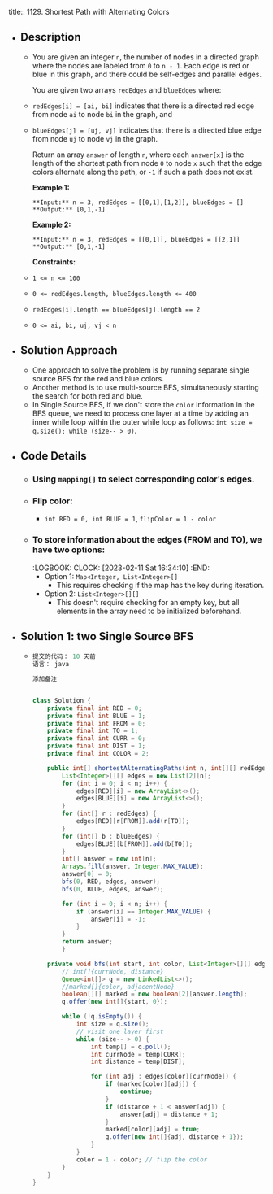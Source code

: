 title:: 1129. Shortest Path with Alternating Colors

- ## Description
	- You are given an integer `n`, the number of nodes in a directed graph where the nodes are labeled from `0` to `n - 1`. Each edge is red or blue in this graph, and there could be self-edges and parallel edges.
	  
	  You are given two arrays `redEdges` and `blueEdges` where:
	- `redEdges[i] = [ai, bi]` indicates that there is a directed red edge from node `ai` to node `bi` in the graph, and
	- `blueEdges[j] = [uj, vj]` indicates that there is a directed blue edge from node `uj` to node `vj` in the graph.
	  
	  Return an array `answer` of length `n`, where each `answer[x]` is the length of the shortest path from node `0` to node `x` such that the edge colors alternate along the path, or `-1` if such a path does not exist.
	  
	  
	  
	  **Example 1:**
	  
	  ```
	  **Input:** n = 3, redEdges = [[0,1],[1,2]], blueEdges = []
	  **Output:** [0,1,-1]
	  ```
	  
	  **Example 2:**
	  
	  ```
	  **Input:** n = 3, redEdges = [[0,1]], blueEdges = [[2,1]]
	  **Output:** [0,1,-1]
	  ```
	  
	  
	  
	  **Constraints:**
	- `1 <= n <= 100`
	- `0 <= redEdges.length, blueEdges.length <= 400`
	- `redEdges[i].length == blueEdges[j].length == 2`
	- `0 <= ai, bi, uj, vj < n`
- ## Solution Approach
	- One approach to solve the problem is by running separate single source BFS for the red and blue colors.
	- Another method is to use multi-source BFS, simultaneously starting the search for both red and blue.
	- In Single Source BFS, if we don't store the `color` information in the BFS queue, we need to process one layer at a time by adding an inner while loop within the outer while loop as follows: `int size = q.size(); while (size-- > 0)`.
- ## Code Details
	- ### Using `mapping[]` to select corresponding color's edges.
	- ### Flip color:
		- `int RED = 0, int BLUE = 1`, `flipColor = 1 - color`
	- ### To store information about the edges (FROM and TO), we have two options:
	  :LOGBOOK:
	  CLOCK: [2023-02-11 Sat 16:34:10]
	  :END:
		- Option 1: `Map<Integer, List<Integer>[]`
			- This requires checking if the map has the key during iteration.
		- Option 2: `List<Integer>[][]`
			- This doesn't require checking for an empty key, but all elements in the array need to be initialized beforehand.
- ## Solution 1: two Single Source BFS
	- ```java
	  提交的代码： 10 天前
	  语言： java
	  
	  添加备注
	  
	  
	  class Solution {
	      private final int RED = 0;
	      private final int BLUE = 1;
	      private final int FROM = 0;
	      private final int TO = 1;
	      private final int CURR = 0;
	      private final int DIST = 1;
	      private final int COLOR = 2;
	  
	      public int[] shortestAlternatingPaths(int n, int[][] redEdges, int[][] blueEdges) {
	          List<Integer>[][] edges = new List[2][n];
	          for (int i = 0; i < n; i++) {
	              edges[RED][i] = new ArrayList<>();
	              edges[BLUE][i] = new ArrayList<>();
	          }
	          for (int[] r : redEdges) {
	              edges[RED][r[FROM]].add(r[TO]);
	          }
	          for (int[] b : blueEdges) {
	              edges[BLUE][b[FROM]].add(b[TO]);
	          }
	          int[] answer = new int[n];
	          Arrays.fill(answer, Integer.MAX_VALUE);
	          answer[0] = 0;
	          bfs(0, RED, edges, answer);
	          bfs(0, BLUE, edges, answer);
	  
	          for (int i = 0; i < n; i++) {
	              if (answer[i] == Integer.MAX_VALUE) {
	                  answer[i] = -1;
	              }
	          }
	          return answer;
	          }
	  
	      private void bfs(int start, int color, List<Integer>[][] edges, int[] answer) {
	          // int[]{currNode, distance}
	          Queue<int[]> q = new LinkedList<>();
	          //marked[]{color, adjacentNode}
	          boolean[][] marked = new boolean[2][answer.length];
	          q.offer(new int[]{start, 0});
	  
	          while (!q.isEmpty()) {
	              int size = q.size();
	              // visit one layer first
	              while (size-- > 0) {
	                  int temp[] = q.poll();
	                  int currNode = temp[CURR];
	                  int distance = temp[DIST];
	  
	                  for (int adj : edges[color][currNode]) {
	                      if (marked[color][adj]) {
	                          continue;
	                      }
	                      if (distance + 1 < answer[adj]) {
	                          answer[adj] = distance + 1;
	                      }
	                      marked[color][adj] = true;
	                      q.offer(new int[]{adj, distance + 1});
	                  }
	              }
	              color = 1 - color; // flip the color
	          }
	      }
	  }
	  ```